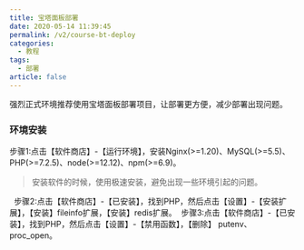 ```yaml
---
title: 宝塔面板部署
date: 2020-05-14 11:39:45
permalink: /v2/course-bt-deploy
categories: 
  - 教程
tags: 
  - 部署
article: false
---
```


强烈正式环境推荐使用宝塔面板部署项目，让部署更方便，减少部署出现问题。

### 环境安装
步骤1:点击【软件商店】-【运行环境】，安装Nginx(>=1.20)、MySQL(>=5.5)、PHP(>=7.2.5)、node(>=12.12)、npm(>=6.9)。
>安装软件的时候，使用极速安装，避免出现一些环境引起的问题。 

<img :src="$withBase('/img-v2/course/bt-deploy/bt-env-1.png')" alt="">
<img :src="$withBase('/img-v2/course/bt-deploy/bt-env-2.png')" alt="">
步骤2:点击【软件商店】-【已安装】，找到PHP，然后点击【设置】-【安装扩展】，【安装】fileinfo扩展，【安装】redis扩展。  
<img :src="$withBase('/img-v2/course/bt-deploy/bt-env-3.png')" alt="">
步骤3:点击【软件商店】-【已安装】，找到PHP，然后点击【设置】-【禁用函数】，【删除】 putenv、proc_open。  
<img :src="$withBase('/img-v2/course/bt-deploy/bt-env-4.png')" alt="">

